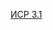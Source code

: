 [ИСР 3.1]([https://anna-igorevna.github.io/](https://docs.google.com/document/d/1OnKuRqOCa0KVUGGe2CWapzmd2VXbJUy6lxlJ_C9zZPo/edit))
